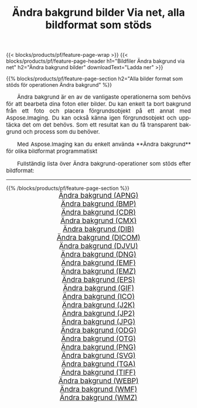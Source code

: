 ﻿---
title: Ändra bakgrund bilder Via net, alla bildformat som stöds 
weight: 3920
url: /sv/net/change-background/ 
lang: sv
langdirlevel: 2
locales: zh-hans,ja,it,ru,de,es,fr,nl,id,lt,pl,pt,vi,tr,ko,zh-hant,ar,hi,th,sv,cs,uk,he
description: Med Aspose.Imaging kan du enkelt Ändra bakgrund bilder via net
---

{{< blocks/products/pf/feature-page-wrap >}}
{{< blocks/products/pf/feature-page-header h1="Bildfiler Ändra bakgrund via net" h2="Ändra bakgrund bilder" downloadText="Ladda ner" >}}


{{% blocks/products/pf/feature-page-section  h2="Alla bilder format som stöds för operationen Ändra bakgrund" %}}
<p align="justify" style="text-indent:2em;font-size:15px;">
Ändra bakgrund är en av de vanligaste operationerna som behövs för att bearbeta dina foton eller bilder. Du kan enkelt ta bort bakgrund från ett foto och placera förgrundsobjekt på ett annat med Aspose.Imaging. Du kan också känna igen förgrundsobjekt och upptäcka det om det behövs. Som ett resultat kan du få transparent bakgrund och process som du behöver.
</p>
<p align="justify" style="text-indent:2em;font-size:15px;">
Med Aspose.Imaging kan du enkelt använda **Ändra bakgrund** för olika bildformat programmatiskt
</p>
<p align="justify" style="text-indent:2em;font-size:15px;">
Fullständig lista över Ändra bakgrund-operationer som stöds efter bildformat:
</p>
<hr/>
{{% /blocks/products/pf/feature-page-section %}}
<div class="container-fluid productfamilypage bg-gray">
    <div class="convertypes bg-gray agp-content section">
        <div class="container">
		<div class="row other-converters" style="gap: 10px;font-size: 19px;text-align:center;">
		    <div class='col-md-2 other-converter remove-lp remove-rp'><a href="/imaging/sv/net/change-background/apng/" style="padding:15px;">Ändra bakgrund (APNG)</a></div><div class='col-md-2 other-converter remove-lp remove-rp'><a href="/imaging/sv/net/change-background/bmp/" style="padding:15px;">Ändra bakgrund (BMP)</a></div><div class='col-md-2 other-converter remove-lp remove-rp'><a href="/imaging/sv/net/change-background/cdr/" style="padding:15px;">Ändra bakgrund (CDR)</a></div><div class='col-md-2 other-converter remove-lp remove-rp'><a href="/imaging/sv/net/change-background/cmx/" style="padding:15px;">Ändra bakgrund (CMX)</a></div><div class='col-md-2 other-converter remove-lp remove-rp'><a href="/imaging/sv/net/change-background/dib/" style="padding:15px;">Ändra bakgrund (DIB)</a></div><div class='col-md-2 other-converter remove-lp remove-rp'><a href="/imaging/sv/net/change-background/dicom/" style="padding:15px;">Ändra bakgrund (DICOM)</a></div><div class='col-md-2 other-converter remove-lp remove-rp'><a href="/imaging/sv/net/change-background/djvu/" style="padding:15px;">Ändra bakgrund (DJVU)</a></div><div class='col-md-2 other-converter remove-lp remove-rp'><a href="/imaging/sv/net/change-background/dng/" style="padding:15px;">Ändra bakgrund (DNG)</a></div><div class='col-md-2 other-converter remove-lp remove-rp'><a href="/imaging/sv/net/change-background/emf/" style="padding:15px;">Ändra bakgrund (EMF)</a></div><div class='col-md-2 other-converter remove-lp remove-rp'><a href="/imaging/sv/net/change-background/emz/" style="padding:15px;">Ändra bakgrund (EMZ)</a></div><div class='col-md-2 other-converter remove-lp remove-rp'><a href="/imaging/sv/net/change-background/eps/" style="padding:15px;">Ändra bakgrund (EPS)</a></div><div class='col-md-2 other-converter remove-lp remove-rp'><a href="/imaging/sv/net/change-background/gif/" style="padding:15px;">Ändra bakgrund (GIF)</a></div><div class='col-md-2 other-converter remove-lp remove-rp'><a href="/imaging/sv/net/change-background/ico/" style="padding:15px;">Ändra bakgrund (ICO)</a></div><div class='col-md-2 other-converter remove-lp remove-rp'><a href="/imaging/sv/net/change-background/j2k/" style="padding:15px;">Ändra bakgrund (J2K)</a></div><div class='col-md-2 other-converter remove-lp remove-rp'><a href="/imaging/sv/net/change-background/jp2/" style="padding:15px;">Ändra bakgrund (JP2)</a></div><div class='col-md-2 other-converter remove-lp remove-rp'><a href="/imaging/sv/net/change-background/jpg/" style="padding:15px;">Ändra bakgrund (JPG)</a></div><div class='col-md-2 other-converter remove-lp remove-rp'><a href="/imaging/sv/net/change-background/odg/" style="padding:15px;">Ändra bakgrund (ODG)</a></div><div class='col-md-2 other-converter remove-lp remove-rp'><a href="/imaging/sv/net/change-background/otg/" style="padding:15px;">Ändra bakgrund (OTG)</a></div><div class='col-md-2 other-converter remove-lp remove-rp'><a href="/imaging/sv/net/change-background/png/" style="padding:15px;">Ändra bakgrund (PNG)</a></div><div class='col-md-2 other-converter remove-lp remove-rp'><a href="/imaging/sv/net/change-background/svg/" style="padding:15px;">Ändra bakgrund (SVG)</a></div><div class='col-md-2 other-converter remove-lp remove-rp'><a href="/imaging/sv/net/change-background/tga/" style="padding:15px;">Ändra bakgrund (TGA)</a></div><div class='col-md-2 other-converter remove-lp remove-rp'><a href="/imaging/sv/net/change-background/tiff/" style="padding:15px;">Ändra bakgrund (TIFF)</a></div><div class='col-md-2 other-converter remove-lp remove-rp'><a href="/imaging/sv/net/change-background/webp/" style="padding:15px;">Ändra bakgrund (WEBP)</a></div><div class='col-md-2 other-converter remove-lp remove-rp'><a href="/imaging/sv/net/change-background/wmf/" style="padding:15px;">Ändra bakgrund (WMF)</a></div><div class='col-md-2 other-converter remove-lp remove-rp'><a href="/imaging/sv/net/change-background/wmz/" style="padding:15px;">Ändra bakgrund (WMZ)</a></div>
                </div>
        </div>
    </div>
</div>
<br/>
